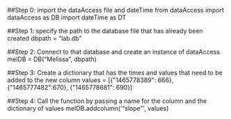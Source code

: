 ##Step 0: import the dataAccess file and dateTime
from dataAccess import dataAccess as DB
import dateTime as DT

##Step 1: specify the path to the database file that has already been created
dbpath = “lab.db”

##Step 2: Connect to that database and create an instance of dataAccess
melDB = DB(“Melissa”, dbpath)

##Step 3: Create a dictionary that has the times and values that need to be added to the new column
values = [{\"1465778389\": 666}, {\"1465777482\":670}, {\"1465778681\": 690}]

##Step 4: Call the function by passing a name for the column and the dictionary of values
melDB.addcolumn('“slope”', values) 

